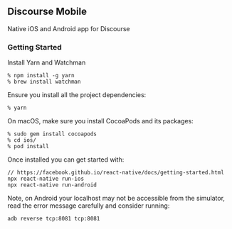 ## Discourse Mobile

Native iOS and Android app for Discourse

### Getting Started

Install Yarn and Watchman

```
% npm install -g yarn
% brew install watchman
```

Ensure you install all the project dependencies:

```
% yarn
```

On macOS, make sure you install CocoaPods and its packages:

```
% sudo gem install cocoapods
% cd ios/
% pod install
```

Once installed you can get started with:

```
// https://facebook.github.io/react-native/docs/getting-started.html
npx react-native run-ios
npx react-native run-android
```

Note, on Android your localhost may not be accessible from the simulator, read the error message carefully and consider running:

```
adb reverse tcp:8081 tcp:8081
```
